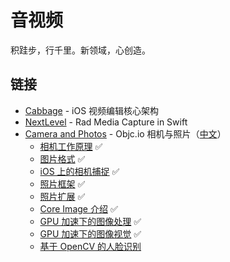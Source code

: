 # 音视频

积跬步，行千里。新领域，心创造。

## 链接

- [Cabbage](https://github.com/VideoFlint/Cabbage/wiki/%E4%B8%AD%E6%96%87%E8%AF%B4%E6%98%8E) - iOS 视频编辑核心架构
- [NextLevel](https://github.com/NextLevel/NextLevel) - Rad Media Capture in Swift
- [Camera and Photos](https://www.objc.io/issues/21-camera-and-photos/) - Objc.io 相机与照片（[中文](https://objccn.io/issue-21-0/)）
  - [相机工作原理](https://objccn.io/issue-21-1) ✅
  - [图片格式](https://objccn.io/issue-21-2)  ✅
  - [iOS 上的相机捕捉](https://objccn.io/issue-21-3)  ✅
  - [照片框架](https://objccn.io/issue-21-4)  ✅
  - [照片扩展](https://objccn.io/issue-21-5)  ✅
  - [Core Image 介绍](https://objccn.io/issue-21-6)  ✅
  - [GPU 加速下的图像处理](https://objccn.io/issue-21-7)  ✅
  - [GPU 加速下的图像视觉](https://objccn.io/issue-21-8)  ✅
  - [基于 OpenCV 的人脸识别](https://objccn.io/issue-21-9)  